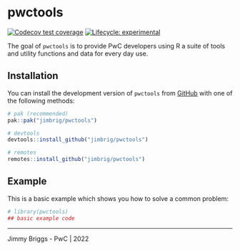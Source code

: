 
<!-- README.md is generated from README.Rmd. Please edit that file -->

# pwctools

<!-- badges: start -->

[![Codecov test
coverage](https://codecov.io/gh/jimbrig/pwctools/branch/main/graph/badge.svg)](https://app.codecov.io/gh/jimbrig/pwctools?branch=main)
[![Lifecycle:
experimental](https://img.shields.io/badge/lifecycle-experimental-orange.svg)](https://lifecycle.r-lib.org/articles/stages.html#experimental)
<!-- badges: end -->

The goal of `pwctools` is to provide PwC developers using R a suite of
tools and utility functions and data for every day use.

## Installation

You can install the development version of `pwctools` from
[GitHub](https://github.com/) with one of the following methods:

``` r
# pak (recommended)
pak::pak("jimbrig/pwctools")

# devtools
devtools::install_github("jimbrig/pwctools")

# remotes
remotes::install_github("jimbrig/pwctools")
```

## Example

This is a basic example which shows you how to solve a common problem:

``` r
# library(pwctools)
## basic example code
```

------------------------------------------------------------------------

Jimmy Briggs - PwC \| 2022
